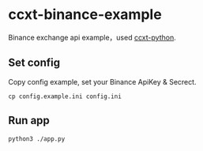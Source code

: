 # ccxt-binance-example

Binance exchange api example，used [ccxt-python](https://github.com/ccxt/ccxt/tree/master/python).

## Set config

Copy config example, set your Binance ApiKey & Secrect.

```
cp config.example.ini config.ini
```

## Run app

```
python3 ./app.py
```